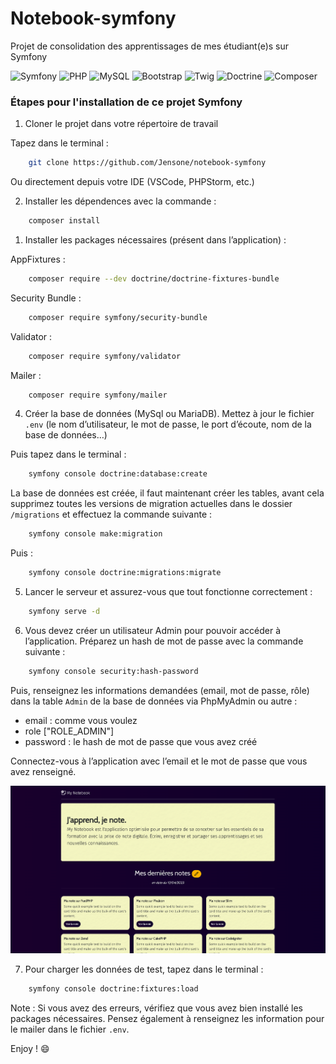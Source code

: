 # Notebook-symfony
Projet de consolidation des apprentissages de mes étudiant(e)s sur Symfony

![Symfony](https://img.shields.io/badge/Symfony-6.*-green) ![PHP](https://img.shields.io/badge/PHP-8.*-blue) ![MySQL](https://img.shields.io/badge/MySQL-8.*-gray) ![Bootstrap](https://img.shields.io/badge/Bootstrap-5.*-purple) ![Twig](https://img.shields.io/badge/Twig-3.*-green) ![Doctrine](https://img.shields.io/badge/Doctrine-2.*-blue) ![Composer](https://img.shields.io/badge/Composer-2.*-blue)

### Étapes pour l'installation de ce projet Symfony

1. Cloner le projet dans votre répertoire de travail

Tapez dans le terminal :
```bash
    git clone https://github.com/Jensone/notebook-symfony
```
Ou directement depuis votre IDE (VSCode, PHPStorm, etc.)

2. Installer les dépendences avec la commande : 

```bash
    composer install
```

1. Installer les packages nécessaires (présent dans l’application) :

AppFixtures :

```bash
    composer require --dev doctrine/doctrine-fixtures-bundle
```
Security Bundle :

```bash
    composer require symfony/security-bundle
```
Validator :

```bash
    composer require symfony/validator
```
Mailer :

```bash
    composer require symfony/mailer
```

4. Créer la base de données (MySql ou MariaDB). Mettez à jour le fichier `.env` (le nom d’utilisateur, le mot de passe, le port d’écoute, nom de la base de données…)

Puis tapez dans le terminal :

```bash
    symfony console doctrine:database:create
```
La base de données est créée, il faut maintenant créer les tables, avant cela supprimez toutes les versions de migration actuelles dans le dossier `/migrations` et effectuez la commande suivante :

```bash
    symfony console make:migration
```
Puis :

```bash
    symfony console doctrine:migrations:migrate
```

5. Lancer le serveur et assurez-vous que tout fonctionne correctement :

```bash
    symfony serve -d
```

6. Vous devez créer un utilisateur Admin pour pouvoir accéder à l’application. Préparez un hash de mot de passe avec la commande suivante :

```bash
    symfony console security:hash-password
```
Puis, renseignez les informations demandées (email, mot de passe, rôle) dans la table `Admin` de la base de données via PhpMyAdmin ou autre :

- email : comme vous voulez
- role ["ROLE_ADMIN"]
- password : le hash de mot de passe que vous avez créé

Connectez-vous à l’application avec l’email et le mot de passe que vous avez renseigné.

![Symfony Serve](/public/assets/images/screen.png)

7. Pour charger les données de test, tapez dans le terminal :

```bash
    symfony console doctrine:fixtures:load
```

Note : Si vous avez des erreurs, vérifiez que vous avez bien installé les packages nécessaires. Pensez également à renseignez les information pour le mailer dans le fichier `.env`.

Enjoy ! :smile:
